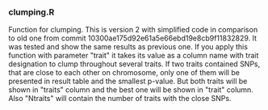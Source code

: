 ### clumping.R
Function for clumping. This is version 2 with simplified code in comparison to old one from commit 10300ae175d92e61a5e66ebd19e8cb9f11832829. It was tested and show the same results as previous one. If you apply this function with parameter "trait" it takes its value as a column name with trait designation to clump throughout several traits. If two traits contained SNPs, that are close to each other on chromosome, only one of them will be presented in result table and the smallest p-value. But both traits will be shown in "traits" column and the best one will be shown in "trait" column. Also "Ntraits" will contain the number of traits with the close SNPs.
